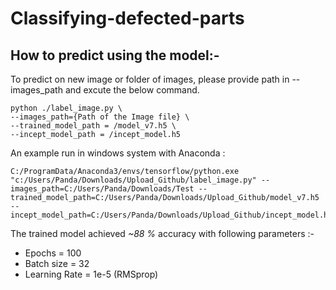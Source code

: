 # Classifying-defected-parts

## How to predict using the model:- 
To predict on new image or folder of images, please provide path in --images_path and excute the below command. 

```
python ./label_image.py \
--images_path={Path of the Image file} \
--trained_model_path = /model_v7.h5 \
--incept_model_path = /incept_model.h5 
```
An example run in windows system with Anaconda : 
``` 
C:/ProgramData/Anaconda3/envs/tensorflow/python.exe "c:/Users/Panda/Downloads/Upload_Github/label_image.py" --images_path=C:/Users/Panda/Downloads/Test --trained_model_path=C:/Users/Panda/Downloads/Upload_Github/model_v7.h5 --incept_model_path=C:/Users/Panda/Downloads/Upload_Github/incept_model.h5
 ```


The trained model achieved *~88 %* accuracy with following parameters :- 
- Epochs = 100
- Batch size = 32
- Learning Rate = 1e-5 (RMSprop)

